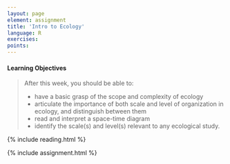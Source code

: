 ```yaml
---
layout: page
element: assignment
title: 'Intro to Ecology'
language: R
exercises:
points:
---
```


#### Learning Objectives

> After this week, you should be able to:
>
> - have a basic grasp of the scope and complexity of ecology 
> - articulate the importance of both scale and level of organization in ecology, and distinguish between them
> - read and interpret a space-time diagram
> - identify the scale(s) and level(s) relevant to any ecological study.

{% include reading.html %}

{% include assignment.html %}
